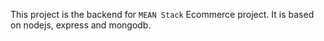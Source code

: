 This project is the backend for `MEAN Stack` Ecommerce project. It is based on nodejs, express and mongodb.